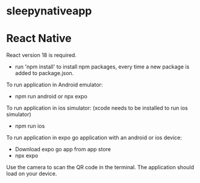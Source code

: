# sleepynativeapp

# React Native

React version 18 is required.

- run 'npm install' to install npm packages, every time a new package is added to package.json.

To run application in Android emulator:

- npm run android or npx expo

To run application in ios simulator:
(xcode needs to be installed to run ios simulator)

- npm run ios

To run application in expo go application with an android or ios device:

- Download expo go app from app store
- npx expo

Use the camera to scan the QR code in the terminal. The application should load on your device.
